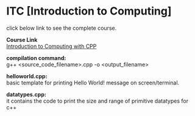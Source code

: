 # ITC [Introduction to Computing] <br />
click below link to see the complete course.

**Course Link** <br />
<a href="https://www.youtube.com/playlist?list=PLjUDDPhZ15JJVeaB8Wukj-yDq_j3MElPK" target="_blank">Introduction to Computing with CPP</a>

**compilation command:** <br />
g++ <source_code_filename>.cpp -o <output_filename>

**helloworld.cpp:** <br />
basic template for printing Hello World! message on screen/terminal.

**datatypes.cpp:** <br />
it contains the code to print the size and range of primitive datatypes for c++

